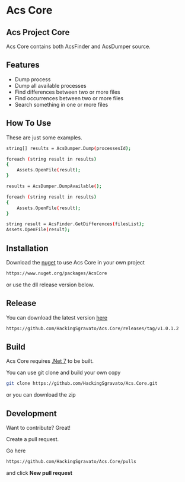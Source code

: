 # Acs Core

## Acs Project Core

Acs Core contains both AcsFinder and AcsDumper source.

## Features

- Dump process
- Dump all available processes
- Find differences between two or more files
- Find occurrences between two or more files
- Search something in one or more files

## How To Use

These are just some examples.

```sh
string[] results = AcsDumper.Dump(processesId);

foreach (string result in results)
{
    Assets.OpenFile(result);
}
```

```sh
results = AcsDumper.DumpAvailable();

foreach (string result in results)
{
    Assets.OpenFile(result);
}
```

```sh
string result = AcsFinder.GetDifferences(filesList);
Assets.OpenFile(result);
```

## Installation

Download the [nuget](https://www.nuget.org/packages/AcsCore) to use Acs Core in your own project

```sh
https://www.nuget.org/packages/AcsCore
```

or use the dll release version below.

## Release

You can download the latest version [here](https://github.com/HackingSgravato/Acs.Core/releases/tag/v1.0.1.2)

```sh
https://github.com/HackingSgravato/Acs.Core/releases/tag/v1.0.1.2
```

## Build

Acs Core requires [.Net 7](https://dotnet.microsoft.com/en-us/download/dotnet/7.0) to be built.

You can use git clone and build your own copy

```sh
git clone https://github.com/HackingSgravato/Acs.Core.git
```

or you can download the zip

## Development

Want to contribute? Great!

Create a pull request.

Go here

```sh
https://github.com/HackingSgravato/Acs.Core/pulls
```

and click **New pull request**
